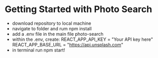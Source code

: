 # Getting Started with Photo Search

- download repository to local machine
- navigate to folder and rum npm install
- add a .env file in the main file photo-search
- within the .env, create:
      REACT_APP_API_KEY = "Your API key here"
      REACT_APP_BASE_URL = "https://api.unsplash.com"
- in terminal run npm start!
